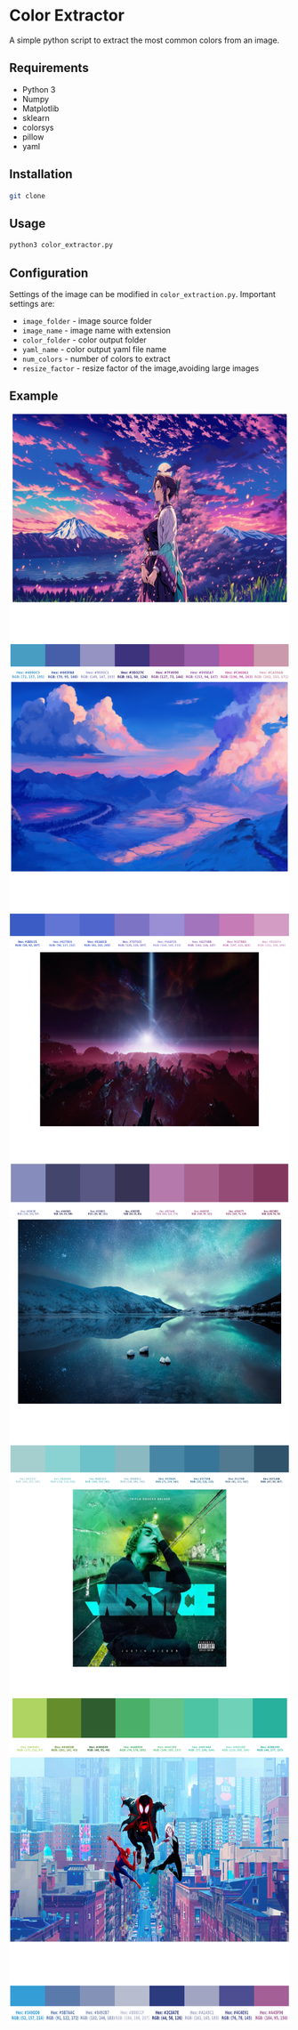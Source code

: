# Color Extractor
A simple python script to extract the most common colors from an image.

## Requirements
- Python 3
- Numpy
- Matplotlib
- sklearn
- colorsys
- pillow
- yaml

## Installation
```bash
git clone 
```

## Usage
```bash
python3 color_extractor.py 
```

## Configuration
Settings of the image can be modified in `color_extraction.py`. Important settings are:
- `image_folder` - image source folder
- `image_name` - image name with extension
- `color_folder` - color output folder
- `yaml_name` - color output yaml file name
- `num_colors` - number of colors to extract
- `resize_factor` - resize factor of the image,avoiding large images

## Example
<div align="center">
  <img src="pics/guimie.png" alt="preview" width="640" height="480">
  <img src="pics/wall3.png" alt="preview" width="640" height="480">
  <img src="pics/wall7.png" alt="preview" width="640" height="480">
  <img src="pics/wall6.png" alt="preview" width="640" height="480">
  <img src="pics/justice.png" alt="preview" width="640" height="480">
  <img src="pics/sypider_example.png" alt="preview" width="640" height="480">
</div>
